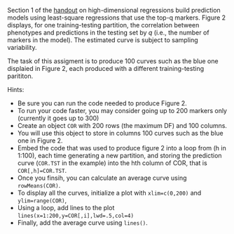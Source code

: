Section 1 of the [handout](https://github.com/gdlc/STAT_COMP/blob/master/HIGH_DIMENSIONAL_REGRESSION.pdf) on high-dimensional regressions build prediction models
using least-square regressions that use the top-q markers. Figure 2 displays, for one training-testing partition, the correlation between phenotypes and predictions in the testing set
by $q$ (i.e., the number of markers in the model). The estimated curve is subject to sampling variability. 

The task of this assigment is to produce 100 curves such as the blue one displaied in Figure 2, each produced with a different training-testing parititon.


Hints:
   - Be sure you can run the code needed to produce Figure 2.
   - To run your code faster, you may consider going up to 200 markers only (currently it goes up to 300)
   - Create an object `COR` with 200 rows (the maximum DF) and 100 columns.
   - You will use this object to store in columns 100 curves such as the blue one in Figure 2.
   - Embed the code that was used to produce figure 2 into a loop from (h in 1:100), each time generating a new partition, and storing the prediction
   curve (`COR.TST` in the example) into the hth column of COR, that is `COR[,h]=COR.TST`.
   - Once you finsih, you can calculate an average curve using `rowMeans(COR)`.
   - To display all the curves, initialize a plot with `xlim=c(0,200)` and `ylim=range(COR)`,
   - Using a loop, add lines to the plot `lines(x=1:200,y=COR[,i],lwd=.5,col=4)`
   - Finally, add the average curve using `lines()`.
   
   
   
